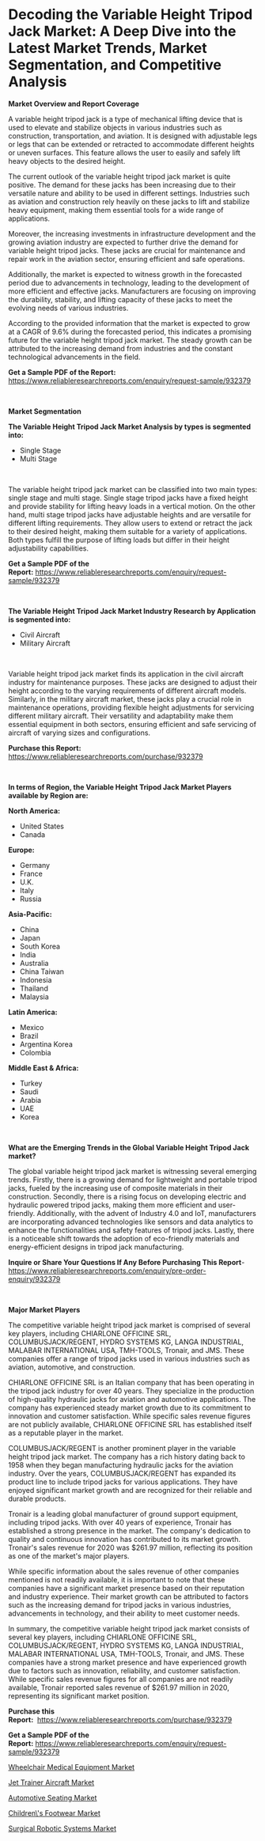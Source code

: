 <p><h1>Decoding the Variable Height Tripod Jack Market: A Deep Dive into the Latest Market Trends, Market Segmentation, and Competitive Analysis</h1></p><p><strong>Market Overview and Report Coverage</strong></p>
<p><p>A variable height tripod jack is a type of mechanical lifting device that is used to elevate and stabilize objects in various industries such as construction, transportation, and aviation. It is designed with adjustable legs or legs that can be extended or retracted to accommodate different heights or uneven surfaces. This feature allows the user to easily and safely lift heavy objects to the desired height.</p><p>The current outlook of the variable height tripod jack market is quite positive. The demand for these jacks has been increasing due to their versatile nature and ability to be used in different settings. Industries such as aviation and construction rely heavily on these jacks to lift and stabilize heavy equipment, making them essential tools for a wide range of applications.</p><p>Moreover, the increasing investments in infrastructure development and the growing aviation industry are expected to further drive the demand for variable height tripod jacks. These jacks are crucial for maintenance and repair work in the aviation sector, ensuring efficient and safe operations.</p><p>Additionally, the market is expected to witness growth in the forecasted period due to advancements in technology, leading to the development of more efficient and effective jacks. Manufacturers are focusing on improving the durability, stability, and lifting capacity of these jacks to meet the evolving needs of various industries.</p><p>According to the provided information that the market is expected to grow at a CAGR of 9.6% during the forecasted period, this indicates a promising future for the variable height tripod jack market. The steady growth can be attributed to the increasing demand from industries and the constant technological advancements in the field.</p></p>
<p><strong>Get a Sample PDF of the Report:</strong> <a href="https://www.reliableresearchreports.com/enquiry/request-sample/932379">https://www.reliableresearchreports.com/enquiry/request-sample/932379</a></p>
<p>&nbsp;</p>
<p><strong>Market Segmentation</strong></p>
<p><strong>The Variable Height Tripod Jack Market Analysis by types is segmented into:</strong></p>
<p><ul><li>Single Stage</li><li>Multi Stage</li></ul></p>
<p>&nbsp;</p>
<p><p>The variable height tripod jack market can be classified into two main types: single stage and multi stage. Single stage tripod jacks have a fixed height and provide stability for lifting heavy loads in a vertical motion. On the other hand, multi stage tripod jacks have adjustable heights and are versatile for different lifting requirements. They allow users to extend or retract the jack to their desired height, making them suitable for a variety of applications. Both types fulfill the purpose of lifting loads but differ in their height adjustability capabilities.</p></p>
<p><strong>Get a Sample PDF of the Report:</strong>&nbsp;<a href="https://www.reliableresearchreports.com/enquiry/request-sample/932379">https://www.reliableresearchreports.com/enquiry/request-sample/932379</a></p>
<p>&nbsp;</p>
<p><strong>The Variable Height Tripod Jack Market Industry Research by Application is segmented into:</strong></p>
<p><ul><li>Civil Aircraft</li><li>Military Aircraft</li></ul></p>
<p>&nbsp;</p>
<p><p>Variable height tripod jack market finds its application in the civil aircraft industry for maintenance purposes. These jacks are designed to adjust their height according to the varying requirements of different aircraft models. Similarly, in the military aircraft market, these jacks play a crucial role in maintenance operations, providing flexible height adjustments for servicing different military aircraft. Their versatility and adaptability make them essential equipment in both sectors, ensuring efficient and safe servicing of aircraft of varying sizes and configurations.</p></p>
<p><strong>Purchase this Report:</strong>&nbsp; <a href="https://www.reliableresearchreports.com/purchase/932379">https://www.reliableresearchreports.com/purchase/932379</a></p>
<p>&nbsp;</p>
<p><strong>In terms of Region, the Variable Height Tripod Jack Market Players available by Region are:</strong></p>
<p>
    <p> <strong> North America: </strong>
        <ul>
            <li>United States</li>
            <li>Canada</li>
        </ul>
        </p> 
    <p> <strong> Europe: </strong>
        <ul>
            <li>Germany</li>
            <li>France</li>
            <li>U.K.</li>
            <li>Italy</li>
            <li>Russia</li>
        </ul>
        </p> 
    <p> <strong> Asia-Pacific: </strong>
        <ul>
            <li>China</li>
            <li>Japan</li>
            <li>South Korea</li>
            <li>India</li>
            <li>Australia</li>
            <li>China Taiwan</li>
            <li>Indonesia</li>
            <li>Thailand</li>
            <li>Malaysia</li>
        </ul>
        </p> 
    <p> <strong> Latin America: </strong>
        <ul>
            <li>Mexico</li>
            <li>Brazil</li>
            <li>Argentina Korea</li>
            <li>Colombia</li>
        </ul>
        </p> 
    <p> <strong> Middle East & Africa: </strong>
        <ul>
            <li>Turkey</li>
            <li>Saudi</li>
            <li>Arabia</li>
            <li>UAE</li>
            <li>Korea</li>
        </ul>
    </p>
    </p>
<p>&nbsp;</p>
<p><strong>What are the Emerging Trends in the Global Variable Height Tripod Jack market?</strong></p>
<p><p>The global variable height tripod jack market is witnessing several emerging trends. Firstly, there is a growing demand for lightweight and portable tripod jacks, fueled by the increasing use of composite materials in their construction. Secondly, there is a rising focus on developing electric and hydraulic powered tripod jacks, making them more efficient and user-friendly. Additionally, with the advent of Industry 4.0 and IoT, manufacturers are incorporating advanced technologies like sensors and data analytics to enhance the functionalities and safety features of tripod jacks. Lastly, there is a noticeable shift towards the adoption of eco-friendly materials and energy-efficient designs in tripod jack manufacturing.</p></p>
<p><strong>Inquire or Share Your Questions If Any Before Purchasing This Report</strong>- <a href="https://www.reliableresearchreports.com/enquiry/pre-order-enquiry/932379">https://www.reliableresearchreports.com/enquiry/pre-order-enquiry/932379</a></p>
<p>&nbsp;</p>
<p><strong>Major Market Players</strong></p>
<p><p>The competitive variable height tripod jack market is comprised of several key players, including CHIARLONE OFFICINE SRL, COLUMBUSJACK/REGENT, HYDRO SYSTEMS KG, LANGA INDUSTRIAL, MALABAR INTERNATIONAL USA, TMH-TOOLS, Tronair, and JMS. These companies offer a range of tripod jacks used in various industries such as aviation, automotive, and construction.</p><p>CHIARLONE OFFICINE SRL is an Italian company that has been operating in the tripod jack industry for over 40 years. They specialize in the production of high-quality hydraulic jacks for aviation and automotive applications. The company has experienced steady market growth due to its commitment to innovation and customer satisfaction. While specific sales revenue figures are not publicly available, CHIARLONE OFFICINE SRL has established itself as a reputable player in the market.</p><p>COLUMBUSJACK/REGENT is another prominent player in the variable height tripod jack market. The company has a rich history dating back to 1958 when they began manufacturing hydraulic jacks for the aviation industry. Over the years, COLUMBUSJACK/REGENT has expanded its product line to include tripod jacks for various applications. They have enjoyed significant market growth and are recognized for their reliable and durable products.</p><p>Tronair is a leading global manufacturer of ground support equipment, including tripod jacks. With over 40 years of experience, Tronair has established a strong presence in the market. The company's dedication to quality and continuous innovation has contributed to its market growth. Tronair's sales revenue for 2020 was $261.97 million, reflecting its position as one of the market's major players.</p><p>While specific information about the sales revenue of other companies mentioned is not readily available, it is important to note that these companies have a significant market presence based on their reputation and industry experience. Their market growth can be attributed to factors such as the increasing demand for tripod jacks in various industries, advancements in technology, and their ability to meet customer needs.</p><p>In summary, the competitive variable height tripod jack market consists of several key players, including CHIARLONE OFFICINE SRL, COLUMBUSJACK/REGENT, HYDRO SYSTEMS KG, LANGA INDUSTRIAL, MALABAR INTERNATIONAL USA, TMH-TOOLS, Tronair, and JMS. These companies have a strong market presence and have experienced growth due to factors such as innovation, reliability, and customer satisfaction. While specific sales revenue figures for all companies are not readily available, Tronair reported sales revenue of $261.97 million in 2020, representing its significant market position.</p></p>
<p><strong>Purchase this Report:</strong>&nbsp;&nbsp;<a href="https://www.reliableresearchreports.com/purchase/932379">https://www.reliableresearchreports.com/purchase/932379</a></p>
<p></p>
<p><strong>Get a Sample PDF of the Report:</strong>&nbsp;<a href="https://www.reliableresearchreports.com/enquiry/request-sample/932379">https://www.reliableresearchreports.com/enquiry/request-sample/932379</a></p>
<p><p><a href="https://www.reportprime.com/wheelchair-medical-equipment-r7956">Wheelchair Medical Equipment Market</a></p><p><a href="https://www.linkedin.com/pulse/jet-trainer-aircraft-market-research-report-provides-thorough-pcfnc/">Jet Trainer Aircraft Market</a></p><p><a href="https://www.linkedin.com/pulse/automotive-seating-market-size-2023-2030-global-industrial-grfzc/">Automotive Seating Market</a></p><p><a href="https://issuu.com/reportprime-2/docs/childrens-footwear-market-size-2030.pptx?fr=xKAE9_zU1NQ">Children\'s Footwear Market</a></p><p><a href="https://www.reportprime.com/surgical-robotic-systems-r7958">Surgical Robotic Systems Market</a></p></p>